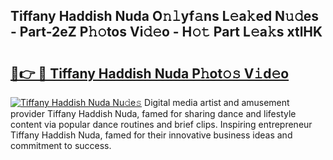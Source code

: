 ## Tiffany Haddish Nuda O𝚗𝚕yf𝚊ns L𝚎a𝚔ed N𝚞𝚍es - Part-2eZ P𝚑𝚘tos Vi𝚍𝚎o - H𝚘𝚝 Part L𝚎a𝚔s xtlHK

# <h2><a href="http://kfa0wq.oniu.top/?m=Tiffany+Haddish+Nuda">🔗👉 🔴 Tiffany Haddish Nuda P𝚑ot𝚘𝚜 V𝚒d𝚎o</a></h2>

[![Tiffany Haddish Nuda Nu𝚍e𝚜](https://i.imgur.com/0qMVB7G.gif)](http://kfa0wq.oniu.top/?m=Tiffany+Haddish+Nuda)
Digital media artist and amusement provider Tiffany Haddish Nuda, famed for sharing dance and lifestyle content via popular dance routines and brief clips. Inspiring entrepreneur Tiffany Haddish Nuda, famed for their innovative business ideas and commitment to success.  
